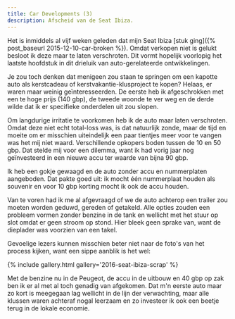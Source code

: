 ```yaml
---
title: Car Developments (3)
description: Afscheid van de Seat Ibiza.
---
```

Het is inmiddels al vijf weken geleden dat mijn Seat Ibiza [stuk ging]({% post_baseurl 2015-12-10-car-broken %}). Omdat verkopen niet is gelukt besloot ik deze maar te laten verschroten. Dit vormt hopelijk voorlopig het laatste hoofdstuk in dit drieluik van auto-gerelateerde ontwikkelingen.

<a name="more"></a>

Je zou toch denken dat menigeen zou staan te springen om een kapotte auto als kerstcadeau of kerstvakantie-klusproject te kopen? Helaas, er waren maar weinig geïnteresseerden. De eerste heb ik afgeschrokken met een te hoge prijs (140 gbp), de tweede woonde te ver weg en de derde wilde dat ik er specifieke onderdelen uit zou slopen.

Om langdurige irritatie te voorkomen heb ik de auto maar laten verschroten. Omdat deze niet echt total-loss was, is dat natuurlijk zonde, maar de tijd en moeite om er misschien uiteindelijk een paar tientjes meer voor te vangen was het mij niet waard. Verschillende opkopers boden tussen de 10 en 50 gbp. Dat stelde mij voor een dilemma, want ik had vorig jaar nog geïnvesteerd in een nieuwe accu ter waarde van bijna 90 gbp.

Ik heb een gokje gewaagd en de auto zonder accu en nummerplaten aangeboden. Dat pakte goed uit: ik mocht één nummerplaat houden als souvenir en voor 10 gbp korting mocht ik ook de accu houden.

Van te voren had ik me al afgevraagd of we de auto achterop een trailer zou moeten worden geduwd, gereden of getakeld. Alle opties zouden een probleem vormen zonder benzine in de tank en wellicht met het stuur op slot omdat er geen stroom op stond. Hier bleek geen sprake van, want de dieplader was voorzien van een takel.

Gevoelige lezers kunnen misschien beter niet naar de foto's van het process kijken, want een sippe aanblik is het wel:

{% include gallery.html gallery='2016-seat-ibiza-scrap' %}

Met de benzine nu in de Peugeot, de accu in de uitbouw en 40 gbp op zak ben ik er al met al toch genadig van afgekomen. Dat m'n eerste auto maar zo kort is meegegaan lag wellicht in de lijn der verwachting, maar alle klussen waren achteraf nogal leerzaam en zo investeer ik ook een beetje terug in de lokale economie.